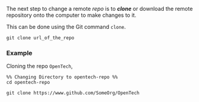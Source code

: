 The next step to change a remote *repo* is to ***clone*** or download the remote repository onto the computer to make changes to it.

This can be done using the Git command `clone`.
```shell
git clone url_of_the_repo
```

### Example
Cloning the repo `OpenTech`,
```shell
%% Changing Directory to opentech-repo %%
cd opentech-repo

git clone https://www.github.com/SomeOrg/OpenTech
```
